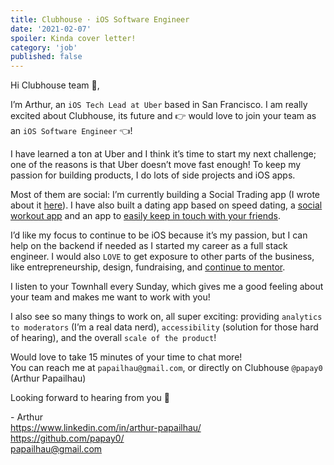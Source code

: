 ```yaml
---
title: Clubhouse · iOS Software Engineer
date: '2021-02-07'
spoiler: Kinda cover letter!
category: 'job'
published: false
---
```


Hi Clubhouse team 👋,

I’m Arthur, an `iOS Tech Lead at Uber` based in San Francisco. I am really excited about Clubhouse, its future and 👉 would love to join your team as an `iOS Software Engineer` 👈!

I have learned a ton at Uber and I think it’s time to start my next challenge; one of the reasons is that Uber doesn’t move fast enough! To keep my passion for building products, I do lots of side projects and iOS apps.

Most of them are social: I’m currently building a Social Trading app (I wrote about it [here](https://lifegorithms.com/sotrade/)). I have also built a dating app based on speed dating, a [social workout app](https://apps.apple.com/us/app/pushups-master/id1344312940) and an app to [easily keep in touch with your friends](https://apps.apple.com/us/app/coucou/id1506143712).

I’d like my focus to continue to be iOS because it’s my passion, but I can help on the backend if needed as I started my career as a full stack engineer. I would also `LOVE` to get exposure to other parts of the business, like entrepreneurship, design, fundraising, and [continue to mentor](https://lifegorithms.com/hackathons-mentor/).

I listen to your Townhall every Sunday, which gives me a good feeling about your team and makes me want to work with you!

I also see so many things to work on, all super exciting: providing `analytics to moderators` (I’m a real data nerd), `accessibility` (solution for those hard of hearing), and the overall `scale of the product`!

Would love to take 15 minutes of your time to chat more!  
You can reach me at `papailhau@gmail.com`, or directly on Clubhouse `@papay0` (Arthur Papailhau)

Looking forward to hearing from you 🥳

\- Arthur  
https://www.linkedin.com/in/arthur-papailhau/  
https://github.com/papay0/  
papailhau@gmail.com

